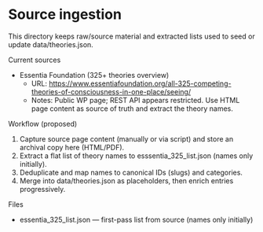 # Source ingestion

This directory keeps raw/source material and extracted lists used to seed or update data/theories.json.

Current sources
- Essentia Foundation (325+ theories overview)
  - URL: https://www.essentiafoundation.org/all-325-competing-theories-of-consciousness-in-one-place/seeing/
  - Notes: Public WP page; REST API appears restricted. Use HTML page content as source of truth and extract the theory names.

Workflow (proposed)
1) Capture source page content (manually or via script) and store an archival copy here (HTML/PDF).
2) Extract a flat list of theory names to esssentia_325_list.json (names only initially).
3) Deduplicate and map names to canonical IDs (slugs) and categories.
4) Merge into data/theories.json as placeholders, then enrich entries progressively.

Files
- essentia_325_list.json — first-pass list from source (names only initially)

